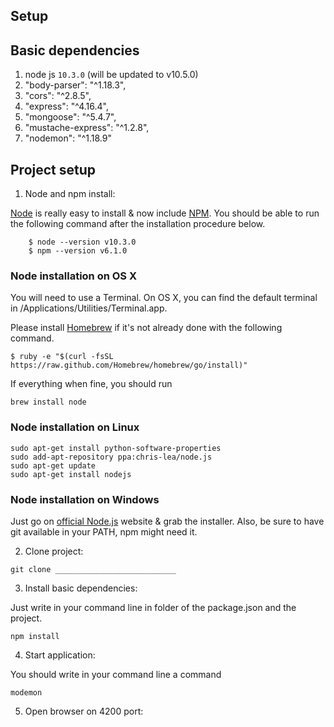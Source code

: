 ## Setup


## Basic dependencies

  1. node js `10.3.0` (will be updated to v10.5.0)
  2.  "body-parser": "^1.18.3",
  3.  "cors": "^2.8.5",
  4.  "express": "^4.16.4",
  5.  "mongoose": "^5.4.7",
  6.  "mustache-express": "^1.2.8",
  7.  "nodemon": "^1.18.9"
## Project setup

  1. Node and npm install:

  [Node](http://nodejs.org/) is really easy to install & now include [NPM](https://npmjs.org/). You should be able to run the following command after the installation procedure below.
  ``` 
      $ node --version v10.3.0
      $ npm --version v6.1.0
  ```

### Node installation on OS X
  You will need to use a Terminal. On OS X, you can find the default terminal in /Applications/Utilities/Terminal.app.

  Please install [Homebrew](https://brew.sh/) if it's not already done with the following command.

  ``` $ ruby -e "$(curl -fsSL https://raw.github.com/Homebrew/homebrew/go/install)" ```

  If everything when fine, you should run

  ``` brew install node ```

### Node installation on Linux

  ```
  sudo apt-get install python-software-properties
  sudo add-apt-repository ppa:chris-lea/node.js
  sudo apt-get update
  sudo apt-get install nodejs
  ```

### Node installation on Windows

  Just go on [official Node.js](https://nodejs.org/en/) website & grab the installer. Also, be sure to have git available in your PATH, npm might need it.

  2. Clone project:

  ``` git clone ___________________________ ```

  3. Install basic dependencies:

  Just write in your command line in folder of the package.json and the project.

  ``` npm install ```

  4. Start application:

  You should write in your command line a command

  ``` modemon ```

  5. Open browser on 4200 port:

